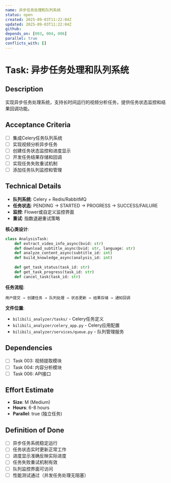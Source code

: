 ```yaml
---
name: 异步任务处理和队列系统
status: open
created: 2025-09-03T11:22:04Z
updated: 2025-09-03T11:22:04Z
github: 
depends_on: [003, 004, 006]
parallel: true
conflicts_with: []
---
```


# Task: 异步任务处理和队列系统

## Description
实现异步任务处理系统，支持长时间运行的视频分析任务，提供任务状态监控和结果回调功能。

## Acceptance Criteria
- [ ] 集成Celery任务队列系统
- [ ] 实现视频分析异步任务
- [ ] 创建任务状态监控和进度显示
- [ ] 开发任务结果存储和回调
- [ ] 实现任务失败重试机制
- [ ] 添加任务队列监控和管理

## Technical Details
- **队列系统**: Celery + Redis/RabbitMQ
- **任务状态**: PENDING → STARTED → PROGRESS → SUCCESS/FAILURE
- **监控**: Flower或自定义监控界面
- **重试**: 指数退避重试策略

**核心类设计**:
```python
class AnalysisTask:
    def extract_video_info_async(bvid: str)
    def download_subtitle_async(bvid: str, language: str)
    def analyze_content_async(subtitle_id: int)
    def build_knowledge_async(analysis_id: int)
    
    def get_task_status(task_id: str)
    def get_task_progress(task_id: str)
    def cancel_task(task_id: str)
```

**任务流程**:
```
用户提交 → 创建任务 → 队列处理 → 状态更新 → 结果存储 → 通知回调
```

**文件位置**:
- `bilibili_analyzer/tasks/` - Celery任务定义
- `bilibili_analyzer/celery_app.py` - Celery应用配置
- `bilibili_analyzer/services/queue.py` - 队列管理服务

## Dependencies
- [ ] Task 003: 视频提取模块
- [ ] Task 004: 内容分析模块
- [ ] Task 006: API接口

## Effort Estimate
- **Size**: M (Medium)
- **Hours**: 6-8 hours
- **Parallel**: true (独立任务)

## Definition of Done
- [ ] 异步任务系统稳定运行
- [ ] 任务状态实时更新正常工作
- [ ] 进度显示准确反映实际进度
- [ ] 任务失败重试机制有效
- [ ] 队列监控界面可访问
- [ ] 性能测试通过（并发任务处理无阻塞）
